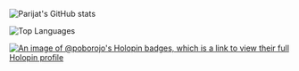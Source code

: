 ![Parijat's GitHub stats](https://github-readme-stats.vercel.app/api?username=POBOROJO&show_icons=true&count_private=true&theme=tokyonight)

![Top Languages](https://github-readme-stats.vercel.app/api/top-langs/?username=POBOROJO&langs_count=8&theme=tokyonight&layout=compact)

[![An image of @poborojo's Holopin badges, which is a link to view their full Holopin profile](https://holopin.me/poborojo)](https://holopin.io/@poborojo)
